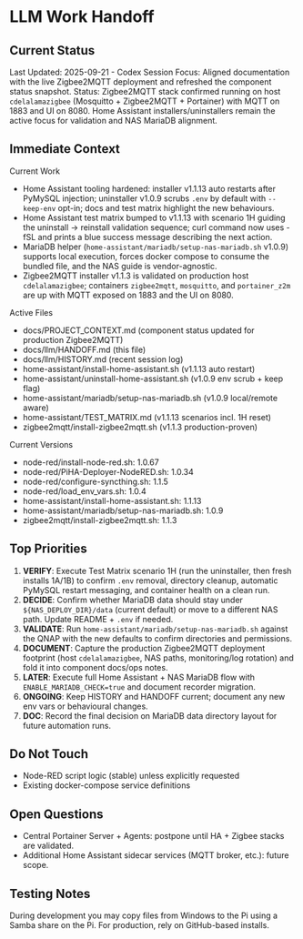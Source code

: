 # LLM Work Handoff

## Current Status

Last Updated: 2025-09-21 - Codex
Session Focus: Aligned documentation with the live Zigbee2MQTT deployment and refreshed the component status snapshot.
Status: Zigbee2MQTT stack confirmed running on host `cdelalamazigbee` (Mosquitto + Zigbee2MQTT + Portainer) with MQTT on 1883 and UI on 8080. Home Assistant installers/uninstallers remain the active focus for validation and NAS MariaDB alignment.

## Immediate Context

Current Work
- Home Assistant tooling hardened: installer v1.1.13 auto restarts after PyMySQL injection; uninstaller v1.0.9 scrubs `.env` by default with `--keep-env` opt-in; docs and test matrix highlight the new behaviours.
- Home Assistant test matrix bumped to v1.1.13 with scenario 1H guiding the uninstall -> reinstall validation sequence; curl command now uses -fSL and prints a blue success message describing the next action.
- MariaDB helper (`home-assistant/mariadb/setup-nas-mariadb.sh` v1.0.9) supports local execution, forces docker compose to consume the bundled file, and the NAS guide is vendor-agnostic.
- Zigbee2MQTT installer v1.1.3 is validated on production host `cdelalamazigbee`; containers `zigbee2mqtt`, `mosquitto`, and `portainer_z2m` are up with MQTT exposed on 1883 and the UI on 8080.

Active Files
- docs/PROJECT_CONTEXT.md (component status updated for production Zigbee2MQTT)
- docs/llm/HANDOFF.md (this file)
- docs/llm/HISTORY.md (recent session log)
- home-assistant/install-home-assistant.sh (v1.1.13 auto restart)
- home-assistant/uninstall-home-assistant.sh (v1.0.9 env scrub + keep flag)
- home-assistant/mariadb/setup-nas-mariadb.sh (v1.0.9 local/remote aware)
- home-assistant/TEST_MATRIX.md (v1.1.13 scenarios incl. 1H reset)
- zigbee2mqtt/install-zigbee2mqtt.sh (v1.1.3 production-proven)

Current Versions
- node-red/install-node-red.sh: 1.0.67
- node-red/PiHA-Deployer-NodeRED.sh: 1.0.34
- node-red/configure-syncthing.sh: 1.1.5
- node-red/load_env_vars.sh: 1.0.4
- home-assistant/install-home-assistant.sh: 1.1.13
- home-assistant/mariadb/setup-nas-mariadb.sh: 1.0.9
- zigbee2mqtt/install-zigbee2mqtt.sh: 1.1.3

## Top Priorities

1) **VERIFY**: Execute Test Matrix scenario 1H (run the uninstaller, then fresh installs 1A/1B) to confirm `.env` removal, directory cleanup, automatic PyMySQL restart messaging, and container health on a clean run.
2) **DECIDE**: Confirm whether MariaDB data should stay under `${NAS_DEPLOY_DIR}/data` (current default) or move to a different NAS path. Update README + `.env` if needed.
3) **VALIDATE**: Run `home-assistant/mariadb/setup-nas-mariadb.sh` against the QNAP with the new defaults to confirm directories and permissions.
4) **DOCUMENT**: Capture the production Zigbee2MQTT deployment footprint (host `cdelalamazigbee`, NAS paths, monitoring/log rotation) and fold it into component docs/ops notes.
5) **LATER**: Execute full Home Assistant + NAS MariaDB flow with `ENABLE_MARIADB_CHECK=true` and document recorder migration.
6) **ONGOING**: Keep HISTORY and HANDOFF current; document any new env vars or behavioural changes.
7) **DOC**: Record the final decision on MariaDB data directory layout for future automation runs.

## Do Not Touch

- Node-RED script logic (stable) unless explicitly requested
- Existing docker-compose service definitions

## Open Questions

- Central Portainer Server + Agents: postpone until HA + Zigbee stacks are validated.
- Additional Home Assistant sidecar services (MQTT broker, etc.): future scope.

## Testing Notes

During development you may copy files from Windows to the Pi using a Samba share on the Pi. For production, rely on GitHub-based installs.


